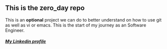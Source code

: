 ## This is the zero_day repo
This is an **optional** project we can do to better understand on how to use git as well as vi or emacs.
This is the start of my journey as an Software Engineer.

##### [My Linkedin profile](www.linkedin.com/in/johan-scheepers-1ba81a233/ "Johan Scheepers")
